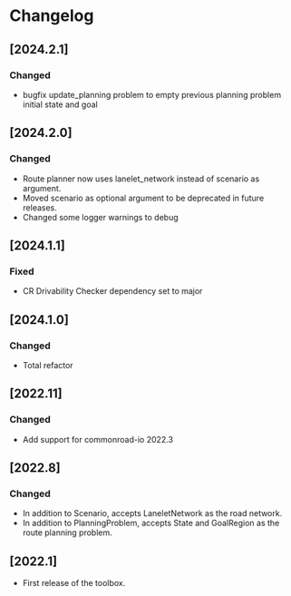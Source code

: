 # Changelog



## [2024.2.1]
### Changed
- bugfix update_planning problem to empty previous planning problem initial state and goal


## [2024.2.0]
### Changed
- Route planner now uses lanelet_network instead of scenario as argument.
- Moved scenario as optional argument to be deprecated in future releases.
- Changed some logger warnings to debug



## [2024.1.1]
### Fixed
- CR Drivability Checker dependency set to major


## [2024.1.0]
### Changed
- Total refactor



## [2022.11]

### Changed

- Add support for commonroad-io 2022.3

## [2022.8]

### Changed

- In addition to Scenario, accepts LaneletNetwork as the road network.
- In addition to PlanningProblem, accepts State and GoalRegion as the route planning problem.

## [2022.1]

- First release of the toolbox.
